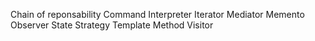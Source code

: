 Chain of reponsability
Command
Interpreter
Iterator
Mediator
Memento
Observer
State
Strategy
Template Method
Visitor